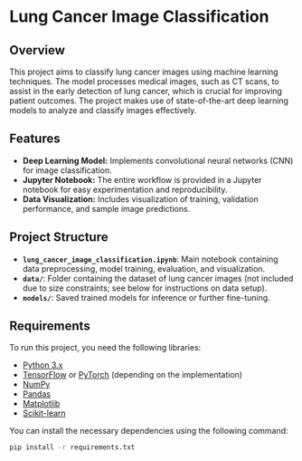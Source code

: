# Lung Cancer Image Classification

## Overview

This project aims to classify lung cancer images using machine learning techniques. The model processes medical images, such as CT scans, to assist in the early detection of lung cancer, which is crucial for improving patient outcomes. The project makes use of state-of-the-art deep learning models to analyze and classify images effectively.

## Features

- **Deep Learning Model:** Implements convolutional neural networks (CNN) for image classification.
- **Jupyter Notebook:** The entire workflow is provided in a Jupyter notebook for easy experimentation and reproducibility.
- **Data Visualization:** Includes visualization of training, validation performance, and sample image predictions.

## Project Structure

- **`lung_cancer_image_classification.ipynb`**: Main notebook containing data preprocessing, model training, evaluation, and visualization.
- **`data/`**: Folder containing the dataset of lung cancer images (not included due to size constraints; see below for instructions on data setup).
- **`models/`**: Saved trained models for inference or further fine-tuning.

## Requirements

To run this project, you need the following libraries:

- [Python 3.x](https://www.python.org/)
- [TensorFlow](https://www.tensorflow.org/) or [PyTorch](https://pytorch.org/) (depending on the implementation)
- [NumPy](https://numpy.org/)
- [Pandas](https://pandas.pydata.org/)
- [Matplotlib](https://matplotlib.org/)
- [Scikit-learn](https://scikit-learn.org/)

You can install the necessary dependencies using the following command:

```sh
pip install -r requirements.txt

